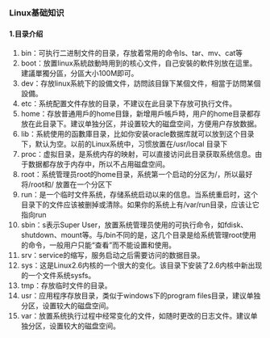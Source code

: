 ### Linux基础知识
#### 1.目录介绍

1. bin：可执行二进制文件的目录，存放着常用的命令ls、tar、mv、cat等
2. boot：放置linux系統啟動時用到的核心文件，自己安裝的軟件別放在這里。建議單獨分區，分區大小100M即可。
3. dev：存放linux系統下的設備文件，訪問該目錄下某個文件，相當于訪問某個設備。
4. etc：系统配置文件存放的目录，不建议在此目录下存放可执行文件。
5. home：存放普通用戶的home目錄，新增用戶帳戶時，用户的home目录都存放在此目录下。建议单独分区，并设置较大的磁盘空间，方便用户存放数据。
6. lib：系統使用的函數庫目录，比如你安装oracle数据库就可以放到这个目录下，默认为空。以前的Linux系统中，习惯放置在/usr/local 目录下
7. proc：虚拟目录，是系统内存的映射，可以直接访问此目录获取系统信息。由于数据都存放于内存中，所以不占用磁盘空间。
8. root：系统管理员root的home目录，系统第一个启动的分区为/，所以最好将/root和/ 放置在一个分区下
9. run：是一个临时文件系统，存储系统启动以来的信息。当系统重启时，这个目录下的文件应该被删掉或清除。如果你的系统上有/var/run目录，应该让它指向run
10. sbin：s表示Super User，放置系统管理员使用的可执行命令，如fdisk、shutdown、mount等。与/bin不同的是，这几个目录是给系统管理root使用的命令，一般用户只能“查看”而不能设置和使用。
11. srv：service的缩写，服务启动之后需要访问的数据目录。
12. sys：这是Linux2.6内核的一个很大的变化。该目录下安装了2.6内核中新出现的一个文件系统sysfs。
13. tmp：存放临时文件的目录。
14. usr：应用程序存放目录，类似于windows下的program files目录，建议单独分区，设置较大的磁盘空间。
15. var：放置系统执行过程中经常变化的文件，如随时更改的日志文件。建议单独分区，设置较大的磁盘空间。